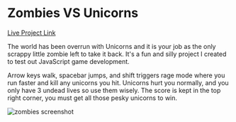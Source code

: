 # Zombies VS Unicorns

[Live Project Link][zombie]

[zombie]: http://tracymullen.com/zombies-vs-unicorns/

The world has been overrun with Unicorns and it is your job as the only scrappy little zombie left to take it back.
It's a fun and silly project I created to test out JavaScript game development.

Arrow keys walk, spacebar jumps, and shift triggers rage mode where you run faster and kill any unicorns you hit. Unicorns hurt you normally, and you only have 3 undead lives so use them wisely. The score is kept in the top right corner, you must get all those pesky unicorns to win.

![zombies screenshot](http://tracymullen.com/images/zombies.jpg "zombies screenshot")
